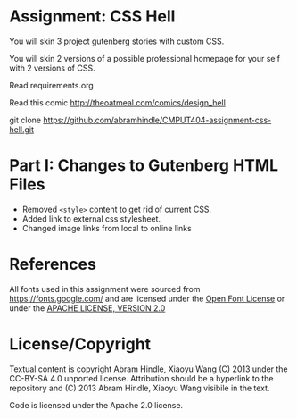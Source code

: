 Assignment: CSS Hell
====================

You will skin 3 project gutenberg stories with custom CSS.

You will skin 2 versions of a possible professional homepage for your
self with 2 versions of CSS.

Read requirements.org

Read this comic http://theoatmeal.com/comics/design_hell

git clone https://github.com/abramhindle/CMPUT404-assignment-css-hell.git


Part I: Changes to Gutenberg HTML Files
===============================
* Removed `<style>` content to get rid of current CSS.
* Added link to external css stylesheet.
* Changed image links from local to online links


References
==========
All fonts used in this assignment were sourced from https://fonts.google.com/ and are licensed under the [Open Font License](https://scripts.sil.org/cms/scripts/page.php?site_id=nrsi&id=OFL) or under the [APACHE LICENSE, VERSION 2.0](http://www.apache.org/licenses/LICENSE-2.0)


License/Copyright
=================

Textual content is copyright Abram Hindle, Xiaoyu Wang (C) 2013 under the CC-BY-SA
4.0 unported license. Attribution should be a hyperlink to the
repository and (C) 2013 Abram Hindle, Xiaoyu Wang visibile in the text.

Code is licensed under the Apache 2.0 license.


